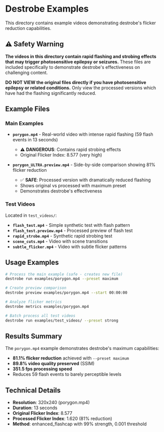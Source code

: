 # Destrobe Examples

This directory contains example videos demonstrating destrobe's flicker reduction capabilities.

## ⚠️ Safety Warning

**The videos in this directory contain rapid flashing and strobing effects that may trigger photosensitive epilepsy or seizures.** These files are included specifically to demonstrate destrobe's effectiveness on challenging content. 

**DO NOT VIEW the original files directly if you have photosensitive epilepsy or related conditions.** Only view the processed versions which have had the flashing significantly reduced.

## Example Files

### Main Examples

- **`porygon.mp4`** - Real-world video with intense rapid flashing (59 flash events in 13 seconds)
  - ⚠️ **DANGEROUS**: Contains rapid strobing effects
  - Original Flicker Index: 8.577 (very high)
  
- **`porygon_ULTRA.preview.mp4`** - Side-by-side comparison showing 81% flicker reduction
  - ✅ **SAFE**: Processed version with dramatically reduced flashing
  - Shows original vs processed with maximum preset
  - Demonstrates destrobe's effectiveness

### Test Videos

Located in `test_videos/`:

- **`flash_test.mp4`** - Simple synthetic test with flash pattern
- **`flash_test.preview.mp4`** - Processed preview of flash test
- **`rapid_strobe.mp4`** - Synthetic rapid strobing test
- **`scene_cuts.mp4`** - Video with scene transitions
- **`subtle_flicker.mp4`** - Video with subtle flicker patterns

## Usage Examples

```bash
# Process the main example (safe - creates new file)
destrobe run examples/porygon.mp4 --preset maximum

# Create preview comparison
destrobe preview examples/porygon.mp4 --start 00:00:00

# Analyze flicker metrics
destrobe metrics examples/porygon.mp4

# Batch process all test videos
destrobe run examples/test_videos/ --preset strong
```

## Results Summary

The `porygon.mp4` example demonstrates destrobe's maximum capabilities:

- **81.1% flicker reduction** achieved with `--preset maximum`
- **89.8% video quality preserved** (SSIM)
- **351.5 fps processing speed**
- Reduces 59 flash events to barely perceptible levels

## Technical Details

- **Resolution**: 320x240 (porygon.mp4)
- **Duration**: 13 seconds
- **Original Flicker Index**: 8.577
- **Processed Flicker Index**: 1.620 (81% reduction)
- **Method**: enhanced_flashcap with 99% strength, 0.001 threshold
